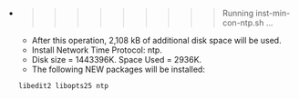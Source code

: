 * >>>>>>>>> Running inst-min-con-ntp.sh ...
  * After this operation, 2,108 kB of additional disk space will be used.
  * Install Network Time Protocol: ntp.
  * Disk size = 1443396K. Space Used = 2936K.
  * The following NEW packages will be installed:
  ```bash
  libedit2 libopts25 ntp
  ```
